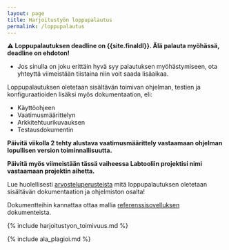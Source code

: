 ```yaml
---
layout: page
title: Harjoitustyön loppupalautus
permalink: /loppupalautus
---
```


**⚠️ Loppupalautuksen deadline on {{site.finaldl}}. Älä palauta myöhässä, deadline on ehdoton!**

- Jos sinulla on joku erittäin hyvä syy palautuksen myöhästymiseen, ota yhteyttä viimeistään tiistaina niin voit saada lisäaikaa.

Loppupalautuksen oletetaan sisältävän toimivan ohjelman, testien ja konfiguraatioiden lisäksi myös dokumentaation, eli:

- Käyttöohjeen
- Vaatimusmäärittelyn
- Arkkitehtuurikuvauksen
- Testausdokumentin

**Päivitä viikolla 2 tehty alustava vaatimusmäärittely vastaamaan ohjelman lopullisen version toiminnallisuutta.**

**Päivitä myös viimeistään tässä vaiheessa Labtooliin projektisi nimi vastaamaan projektin aihetta.**

Lue huolellisesti [arvosteluperusteista](/python/arvosteluperusteet) mitä loppupalautuksen oletetaan sisältävän dokumentaation ja ohjelmiston osalta!

Dokumentteihin kannattaa ottaa mallia [referenssisovelluksen]({{site.python_reference_app_url}}) dokumenteista.

{% include harjoitustyon_toimivuus.md %}

{% include ala_plagioi.md %}
